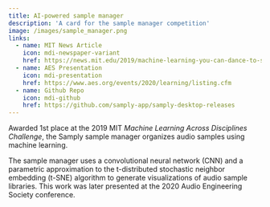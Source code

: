 ```yaml
---
title: AI-powered sample manager
description: 'A card for the sample manager competition'
image: /images/sample_manager.png
links:
  - name: MIT News Article
    icon: mdi-newspaper-variant
    href: https://news.mit.edu/2019/machine-learning-you-can-dance-to-samply-0918
  - name: AES Presentation
    icon: mdi-presentation
    href: https://www.aes.org/events/2020/learning/listing.cfm
  - name: Github Repo
    icon: mdi-github
    href: https://github.com/samply-app/samply-desktop-releases
---
```


Awarded 1st place at the 2019 MIT *Machine Learning Across Disciplines Challenge*,
the Samply sample manager organizes audio samples using machine learning.

The sample manager uses a convolutional neural network (CNN) and a parametric
approximation to the t-distributed stochastic neighbor embedding (t-SNE)
algorithm to generate visualizations of audio sample libraries. This work was
later presented at the 2020 Audio Engineering Society conference.

